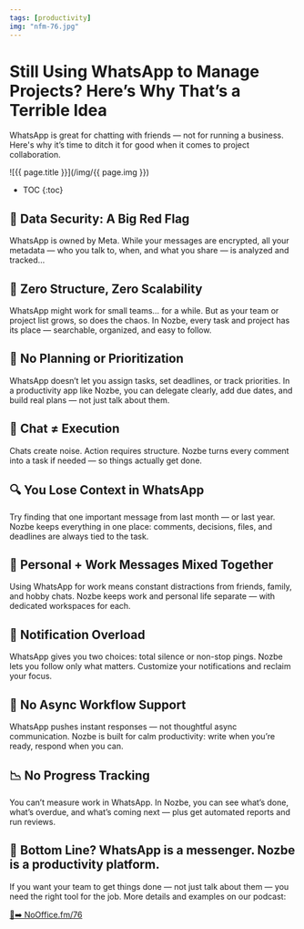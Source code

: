 ```yaml
---
tags: [productivity]
img: "nfm-76.jpg"
---
```


# Still Using WhatsApp to Manage Projects? Here’s Why That’s a Terrible Idea

WhatsApp is great for chatting with friends — not for running a business. Here's why it’s time to ditch it for good when it comes to project collaboration.

<!--More-->

![{{ page.title }}](/img/{{ page.img }})

* TOC
{:toc}

## 🔐 Data Security: A Big Red Flag

WhatsApp is owned by Meta. While your messages are encrypted, all your metadata — who you talk to, when, and what you share — is analyzed and tracked…

## 🧩 Zero Structure, Zero Scalability

WhatsApp might work for small teams… for a while. But as your team or project list grows, so does the chaos. In Nozbe, every task and project has its place — searchable, organized, and easy to follow.

## 📆 No Planning or Prioritization

WhatsApp doesn’t let you assign tasks, set deadlines, or track priorities. In a productivity app like Nozbe, you can delegate clearly, add due dates, and build real plans — not just talk about them.

## 💬 Chat ≠ Execution

Chats create noise. Action requires structure. Nozbe turns every comment into a task if needed — so things actually get done.

## 🔍 You Lose Context in WhatsApp

Try finding that one important message from last month — or last year. Nozbe keeps everything in one place: comments, decisions, files, and deadlines are always tied to the task.

## 🚫 Personal + Work Messages Mixed Together

Using WhatsApp for work means constant distractions from friends, family, and hobby chats. Nozbe keeps work and personal life separate — with dedicated workspaces for each.

## 🔔 Notification Overload

WhatsApp gives you two choices: total silence or non-stop pings. Nozbe lets you follow only what matters. Customize your notifications and reclaim your focus.

## 🔄 No Async Workflow Support

WhatsApp pushes instant responses — not thoughtful async communication. Nozbe is built for calm productivity: write when you’re ready, respond when you can.

## 📉 No Progress Tracking

You can’t measure work in WhatsApp. In Nozbe, you can see what’s done, what’s overdue, and what’s coming next — plus get automated reports and run reviews.

## 👋 Bottom Line? WhatsApp is a messenger. Nozbe is a productivity platform.

If you want your team to get things done — not just talk about them — you need the right tool for the job. More details and examples on our podcast:

[🔗➡️ NoOffice.fm/76](https://nozbe.com/blog/no-office-76-why-managing-projects-on-whatsapp-is-setting-you-up-to-fail/)

[n]: https://michael.gratis/nozbe
[np]: https://michael.gratis/nozbepersonal